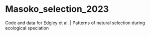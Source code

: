 # Masoko_selection_2023
Code and data for Edgley et al. | Patterns of natural selection during ecological speciation
